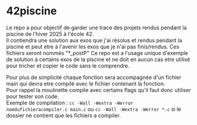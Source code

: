 # 42piscine
Le repo a pour objectif de garder une trace des projets rendus pendant la piscine de l'hiver 2025 à l'école 42.\
Il contiendra une solution aux exos que j'ai résolus et rendus pendant la piscine et peut etre à l'avenir les exos que je n'ai pas finis/rendus. Ces fichiers seront nommés "*_postP"
Ce repo est a l'usage unique d'exemple de solution à certains exos de la piscine et ne doit en aucun cas etre utilisé pour tricher et copier le code sans le comprendre.

Pour plus de simplicité chaque fonction sera accompagnée d'un fichier main qui devra etre compilé avec le fichier contenant la fonction.\
Pour rappel la moulinette compile avec certains flags qu'il faut donc utiliser pour tester son code.\
Exemple de compilation : ```cc -Wall -Wextra -Werror nomdufichieracompiler.c main.c``` ou ```cc -Wall -Wextra -Werror *.c``` si le dossier ne contient que les fichiers a compiler. 
